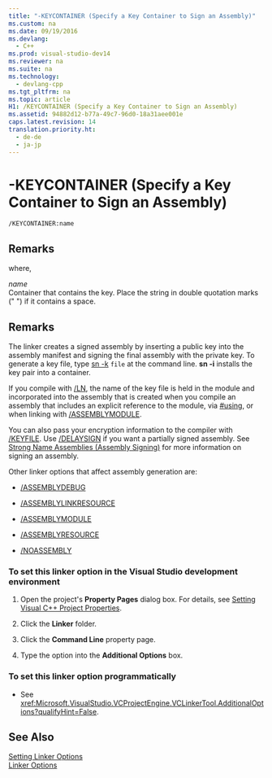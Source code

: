 ```yaml
---
title: "-KEYCONTAINER (Specify a Key Container to Sign an Assembly)"
ms.custom: na
ms.date: 09/19/2016
ms.devlang: 
  - C++
ms.prod: visual-studio-dev14
ms.reviewer: na
ms.suite: na
ms.technology: 
  - devlang-cpp
ms.tgt_pltfrm: na
ms.topic: article
H1: /KEYCONTAINER (Specify a Key Container to Sign an Assembly)
ms.assetid: 94882d12-b77a-49c7-96d0-18a31aee001e
caps.latest.revision: 14
translation.priority.ht: 
  - de-de
  - ja-jp
---
```

# -KEYCONTAINER (Specify a Key Container to Sign an Assembly)
```  
/KEYCONTAINER:name  
```  
  
## Remarks  
 where,  
  
 *name*  
 Container that contains the key. Place the string in double quotation marks (" ") if it contains a space.  
  
## Remarks  
 The linker creates a signed assembly by inserting a public key into the assembly manifest and signing the final assembly with the private key. To generate a key file, type [sn -k](assetId:///c1d2b532-1b8e-4c7a-8ac5-53b801135ec6) `file` at the command line. **sn -i** installs the key pair into a container.  
  
 If you compile with [/LN](../vs140/-LN--Create-MSIL-Module-.md), the name of the key file is held in the module and incorporated into the assembly that is created when you compile an assembly that includes an explicit reference to the module, via [#using](../vs140/#using-Directive--C---.md), or when linking with [/ASSEMBLYMODULE](../Topic/-ASSEMBLYMODULE%20\(Add%20a%20MSIL%20Module%20to%20the%20Assembly\).md).  
  
 You can also pass your encryption information to the compiler with [/KEYFILE](../Topic/-KEYFILE%20\(Specify%20Key%20or%20Key%20Pair%20to%20Sign%20an%20Assembly\).md). Use [/DELAYSIGN](../Topic/-DELAYSIGN%20\(Partially%20Sign%20an%20Assembly\).md) if you want a partially signed assembly. See [Strong Name Assemblies (Assembly Signing)](../Topic/Strong%20Name%20Assemblies%20\(Assembly%20Signing\)%20\(C++-CLI\).md) for more information on signing an assembly.  
  
 Other linker options that affect assembly generation are:  
  
-   [/ASSEMBLYDEBUG](../Topic/-ASSEMBLYDEBUG%20\(Add%20DebuggableAttribute\).md)  
  
-   [/ASSEMBLYLINKRESOURCE](../Topic/-ASSEMBLYLINKRESOURCE%20\(Link%20to%20.NET%20Framework%20Resource\).md)  
  
-   [/ASSEMBLYMODULE](../Topic/-ASSEMBLYMODULE%20\(Add%20a%20MSIL%20Module%20to%20the%20Assembly\).md)  
  
-   [/ASSEMBLYRESOURCE](../Topic/-ASSEMBLYRESOURCE%20\(Embed%20a%20Managed%20Resource\).md)  
  
-   [/NOASSEMBLY](../Topic/-NOASSEMBLY%20\(Create%20a%20MSIL%20Module\).md)  
  
### To set this linker option in the Visual Studio development environment  
  
1.  Open the project's **Property Pages** dialog box. For details, see [Setting Visual C++ Project Properties](../vs140/Working-with-Project-Properties.md).  
  
2.  Click the **Linker** folder.  
  
3.  Click the **Command Line** property page.  
  
4.  Type the option into the **Additional Options** box.  
  
### To set this linker option programmatically  
  
-   See <xref:Microsoft.VisualStudio.VCProjectEngine.VCLinkerTool.AdditionalOptions?qualifyHint=False>.  
  
## See Also  
 [Setting Linker Options](../vs140/Setting-Linker-Options.md)   
 [Linker Options](../Topic/Linker%20Options.md)